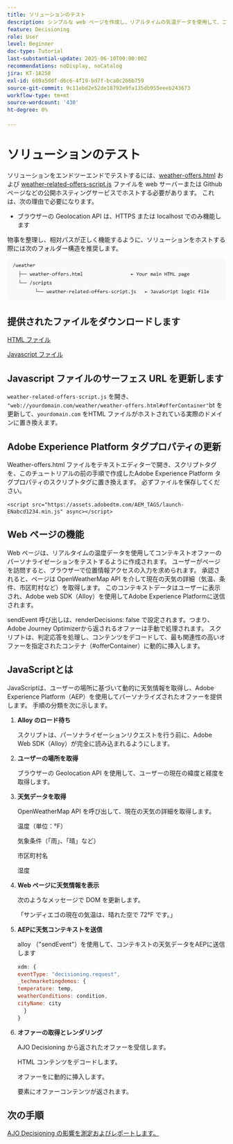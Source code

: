 ```yaml
---
title: ソリューションのテスト
description: シンプルな web ページを作成し、リアルタイムの気温データを使用して、コンテキストオファーのパーソナライゼーションをテストします。
feature: Decisioning
role: User
level: Beginner
doc-type: Tutorial
last-substantial-update: 2025-06-10T00:00:00Z
recommendations: noDisplay, noCatalog
jira: KT-18258
exl-id: 609a5ddf-d6c6-4f19-bd7f-bca8c266b759
source-git-commit: 9c11ebd2e52de18792e9fa135db955eeeb243673
workflow-type: tm+mt
source-wordcount: '430'
ht-degree: 0%

---
```


# ソリューションのテスト

ソリューションをエンドツーエンドでテストするには、[weather-offers.html](assets/weather-offers.html) および [weather-related-offers-script.js](assets/weather-related-offers-script.js) ファイルを web サーバーまたは Github ページなどの公開ホスティングサービスでホストする必要があります。 これは、次の理由で必要になります。
- ブラウザーの Geolocation API は、HTTPS または localhost でのみ機能します

物事を整理し、相対パスが正しく機能するように、ソリューションをホストする際には次のフォルダー構造を推奨します。

![folder-structure](assets/folder-structure.png)

## 提供されたファイルをダウンロードします

[HTML ファイル](assets/weather-offers.html)

[Javascript ファイル](assets/weather-related-offers-script.js)


## Javascript ファイルのサーフェス URL を更新します

`weather-related-offers-script.js` を開き、` "web://yourdomain.com/weather/weather-offers.html#offerContainer"`bt を更新して、`yourdomain.com` をHTML ファイルがホストされている実際のドメインに置き換えます。

## Adobe Experience Platform タグプロパティの更新

Weather-offers.html ファイルをテキストエディターで開き、スクリプトタグを、このチュートリアルの前の手順で作成したAdobe Experience Platform タグプロパティのスクリプトタグに置き換えます。 必ずファイルを保存してください。

```
<script src="https://assets.adobedtm.com/AEM_TAGS/launch-ENabcd1234.min.js" async></script>
```



## Web ページの機能

Web ページは、リアルタイムの温度データを使用してコンテキストオファーのパーソナライゼーションをテストするように作成されます。 ユーザーがページを訪問すると、ブラウザーで位置情報アクセスの入力を求められます。 承認されると、ページは OpenWeatherMap API を介して現在の天気の詳細（気温、条件、市区町村など）を取得します。 このコンテキストデータはユーザーに表示され、Adobe web SDK（Alloy）を使用してAdobe Experience Platformに送信されます。

sendEvent 呼び出しは、renderDecisions: false で設定されます。つまり、Adobe Journey Optimizerから返されるオファーは手動で処理されます。 スクリプトは、判定応答を処理し、コンテンツをデコードして、最も関連性の高いオファーを指定されたコンテナ（#offerContainer）に動的に挿入します。

## JavaScriptとは

JavaScriptは、ユーザーの場所に基づいて動的に天気情報を取得し、Adobe Experience Platform（AEP）を使用してパーソナライズされたオファーを提供します。 手順の分類を次に示します。

1. **Alloy のロード待ち**

   スクリプトは、パーソナライゼーションリクエストを行う前に、Adobe Web SDK（Alloy）が完全に読み込まれるようにします。

2. **ユーザーの場所を取得**

   ブラウザーの Geolocation API を使用して、ユーザーの現在の緯度と経度を取得します。

3. **天気データを取得**

   OpenWeatherMap API を呼び出して、現在の天気の詳細を取得します。

   温度（単位：°F）

   気象条件（「雨」、「晴」など）

   市区町村名

   湿度

4. **Web ページに天気情報を表示**

   次のようなメッセージで DOM を更新します。

   「サンディエゴの現在の気温は、晴れた空で 72°F です。」

5. **AEPに天気コンテキストを送信**

   alloy （&quot;sendEvent&quot;）を使用して、コンテキストの天気データをAEPに送信します

   ```javascript
   xdm: {
   eventType: "decisioning.request",
   _techmarketingdemos: {
   temperature: temp,
   weatherConditions: condition,
   cityName: city
     }
   }
   ```

6. **オファーの取得とレンダリング**

   AJO Decisioning から返されたオファーを受信します。

   HTML コンテンツをデコードします。

   オファーをに動的に挿入します。 <div id="offerContainer"> 要素にオファーコンテンツが返されます。

## 次の手順

[AJO Decisioning の影響を測定およびレポートします。](https://experienceleague.adobe.com/en/docs/journey-optimizer-learn/reporting-on-ajo-od/introduction)

